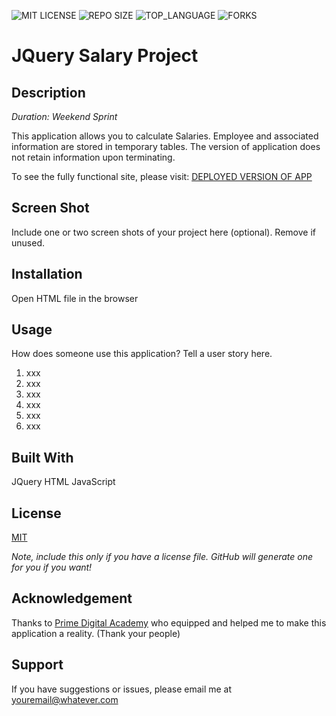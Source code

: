 ![MIT LICENSE](https://img.shields.io/github/license/jbird55044/jquery-salary-calculator.svg?style=flat-square)
![REPO SIZE](https://img.shields.io/github/repo-size/jbird55044/jquery-salary-calculator.svg?style=flat-square)
![TOP_LANGUAGE](https://img.shields.io/github/languages/top/jbird55044/jquery-salary-calculator.svg?style=flat-square)
![FORKS](https://img.shields.io/github/forks/jbird55044/jquery-salary-calculator.svg?style=social)

# JQuery Salary Project

## Description

_Duration: Weekend Sprint_

This application allows you to calculate Salaries.  Employee and associated information are stored in temporary tables.  The version of application does not retain information upon terminating. 

To see the fully functional site, please visit: [DEPLOYED VERSION OF APP](www.JamesDBird.me)

## Screen Shot

Include one or two screen shots of your project here (optional). Remove if unused.



## Installation

Open HTML file in the browser

## Usage
How does someone use this application? Tell a user story here.

1. xxx
2. xxx
3. xxx
4. xxx
5. xxx
6. xxx


## Built With

JQuery
HTML
JavaScript

## License
[MIT](https://choosealicense.com/licenses/mit/)

_Note, include this only if you have a license file. GitHub will generate one for you if you want!_

## Acknowledgement
Thanks to [Prime Digital Academy](www.primeacademy.io) who equipped and helped me to make this application a reality. (Thank your people)

## Support
If you have suggestions or issues, please email me at [youremail@whatever.com](www.google.com)